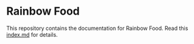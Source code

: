 # Rainbow Food
This repository contains the documentation for Rainbow Food. Read this [index.md](https://github.com/rainbow-food/rainbow-food.github.io/blob/master/index.md) for details.